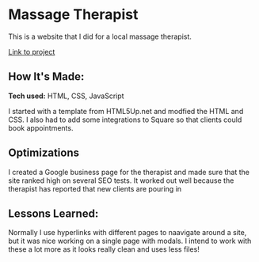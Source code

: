 # Massage Therapist
This is a website that I did for a local massage therapist.

[Link to project](https://www.massagealternativa.com/) 


## How It's Made:

**Tech used:** HTML, CSS, JavaScript

I started with a template from HTML5Up.net and modfied the HTML and CSS. I also had to add some integrations to Square so that clients could book appointments. 

## Optimizations

I created a Google business page for the therapist and made sure that the site ranked high on several SEO tests. It worked out well because the therapist has reported that new clients are pouring in

## Lessons Learned:

Normally I use hyperlinks with different pages to naavigate around a site, but it was nice working on a single page with modals. I intend to work with these a lot more as it looks really clean and uses less files!

